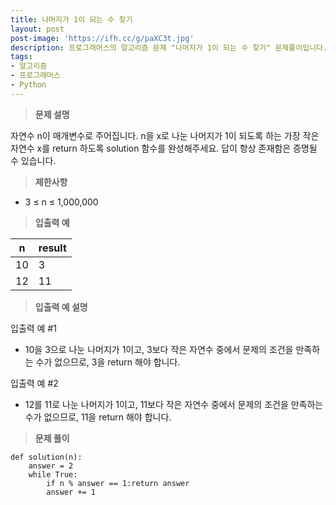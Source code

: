 ```yaml
---
title: 나머지가 1이 되는 수 찾기
layout: post
post-image: 'https://ifh.cc/g/paXC3t.jpg'
description: 프로그래머스의 알고리즘 문제 "나머지가 1이 되는 수 찾기" 문제풀이입니다.
tags:
- 알고리즘
- 프로그래머스
- Python
---
```



>**문제 설명**

자연수 n이 매개변수로 주어집니다. n을 x로 나눈 나머지가 1이 되도록 하는 가장 작은 자연수 x를 return 하도록 solution 함수를 완성해주세요. 답이 항상 존재함은 증명될 수 있습니다.

>**제한사항**

<ul>
<li>3 ≤  n  ≤ 1,000,000</li>
</ul>

>**입출력 예**

| n | result |
|--|--|
| 10 | 3 |
| 12 | 11 |

>**입출력 예 설명**

입출력 예 #1

<ul>
<li>10을 3으로 나눈 나머지가 1이고, 3보다 작은 자연수 중에서 문제의 조건을 만족하는 수가 없으므로, 3을 return 해야 합니다.</li>
</ul>

입출력 예 #2

<ul>
<li>12를 11로 나눈 나머지가 1이고, 11보다 작은 자연수 중에서 문제의 조건을 만족하는 수가 없으므로, 11을 return 해야 합니다.</li>
</ul>

>**문제 풀이**

    def solution(n):
        answer = 2
        while True:
            if n % answer == 1:return answer
            answer += 1


